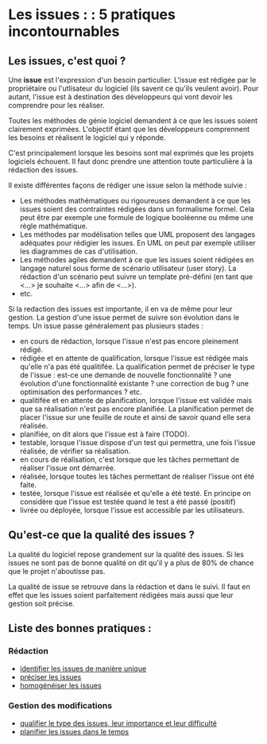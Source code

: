 Les issues : : 5 pratiques incontournables
==========================================

Les issues, c'est quoi ?
------------------------

Une **issue** est l'expression d'un besoin particulier. L'issue est rédigée par le propriétaire ou l'utlisateur du logiciel (ils savent ce qu'ils veulent avoir). Pour autant, l'issue est à destination des développeurs qui vont devoir les comprendre pour les réaliser.

Toutes les méthodes de génie logiciel demandent à ce que les issues soient clairement exprimées. L'objectif étant que les développeurs comprennent les besoins et réalisent le logiciel qui y réponde.

C'est principalement lorsque les besoins sont mal exprimés que les projets logiciels échouent.
Il faut donc prendre une attention toute particulière à la rédaction des issues.

Il existe différentes façons de rédiger une issue selon la méthode suivie :

* Les méthodes mathématiques ou rigoureuses demandent à ce que les issues soient des contraintes rédigées dans un formalisme formel. Cela peut être par exemple une formule de logique booléenne ou même une règle mathématique.
* Les méthodes par modélisation telles que UML proposent des langages adéquates pour rédigier les issues. En UML on peut par exemple utiliser les diagrammes de cas d'utilisation.
* Les méthodes agiles demandent à ce que les issues soient rédigées en langage naturel sous forme de scénario utilisateur (user story). La rédaction d'un scénario peut suivre un template pré-défini (en tant que <...> je souhaite <...> afin de <...>).
* etc.

Si la redaction des issues est importante, il en va de même pour leur gestion. La gestion d'une issue permet de suivre son évolution dans le temps. Un issue passe généralement pas plusieurs stades :

* en cours de rédaction, lorsque l'issue n'est pas encore pleinement rédigé.
* rédigée et en attente de qualification, lorsque l'issue est rédigée mais qu'elle n'a pas été qualitifée. La qualification permet de préciser le type de l'issue : est-ce une demande de nouvelle fonctionnalité ? une évolution d'une fonctionnalité existante ? une correction de bug ? une optimisation des performances ? etc.
* qualitifée et en attente de planification, lorsque l'issue est validée mais que sa réalisation n'est pas encore planifiée. La planification permet de placer l'issue sur une feuille de route et ainsi de savoir quand elle sera réalisée.
* planifiée, on dit alors que l'issue est à faire (TODO).
* testable, lorsque l'issue dispose d'un test qui permettra, une fois l'issue réalisée, de vérifier sa réalisation.
* en cours de réalisation, c'est lorsque que les tâches permettant de réaliser l'issue ont démarrée.
* réalisée, lorsque toutes les tâches permettant de réaliser l'issue ont été faite.
* testée, lorsque l'issue est réalisée et qu'elle a été testé. En principe on considère que l'issue est testée quand le test a été passé (positif)
* livrée ou déployée, lorsque l'issue est accessible par les utilisateurs.

Qu'est-ce que la qualité des issues ?
-------------------------------------

La qualité du logiciel repose grandement sur la qualité des issues. Si les issues ne sont pas de bonne qualité on dit qu'il y a plus de 80% de chance que le projet n'aboutisse pas.

La qualité de issue se retrouve dans la rédaction et dans le suivi. Il faut en effet que les issues soient parfaitement rédigées mais aussi que leur gestion soit précise.

Liste des bonnes pratiques :
----------------------------

### Rédaction

* [identifier les issues de manière unique](./identifier.md)
* [préciser les issues](./preciser.md)
* [homogénéiser les issues](./homogeneiser.md)

### Gestion des modifications

* [qualifier le type des issues, leur importance et leur difficulté](./qualifier.md)
* [planifier les issues dans le temps](./planifier.md)
